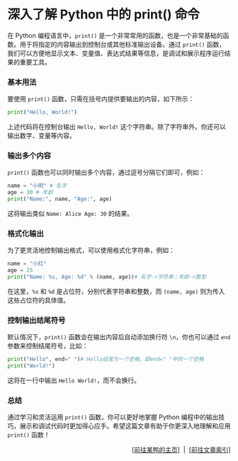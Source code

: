 # 深入了解 Python 中的 print() 命令

在 Python 编程语言中，`print()` 是一个非常常用的函数，也是一个非常基础的函数。用于将指定的内容输出到控制台或其他标准输出设备。通过 `print()` 函数，我们可以方便地显示文本、变量值、表达式结果等信息，是调试和展示程序运行结果的重要工具。

### 基本用法

要使用 `print()` 函数，只需在括号内提供要输出的内容，如下所示：

```python
print("Hello, World!")
```

上述代码将在控制台输出 `Hello, World!` 这个字符串。除了字符串外，你还可以输出数字、变量等内容。

### 输出多个内容

`print()` 函数也可以同时输出多个内容，通过逗号分隔它们即可，例如：

```python
name = "小明" # 名字
age = 30 # 年龄
print("Name:", name, "Age:", age)
```

这将输出类似 `Name: Alice Age: 30` 的结果。

### 格式化输出

为了更灵活地控制输出格式，可以使用格式化字符串，例如：

```python
name = "小红"
age = 25
print("Name: %s, Age: %d" % (name, age))# 名字->字符串；年龄->整型
```

在这里，`%s` 和 `%d` 是占位符，分别代表字符串和整数，而 `(name, age)` 则为传入这些占位符的具体值。

### 控制输出结尾符号

默认情况下，`print()` 函数会在输出内容后自动添加换行符 `\n`，你也可以通过 `end` 参数来控制结尾符号，比如：

```python
print("Hello", end=" ")# Hello结尾为一个空格，即end=" "中的一个空格
print("World!")
```

这将在一行中输出 `Hello World!`，而不会换行。

### 总结

通过学习和灵活运用 `print()` 函数，你可以更好地掌握 Python 编程中的输出技巧，展示和调试代码时更加得心应手。希望这篇文章有助于你更深入地理解和应用 `print()` 函数！

<div style="text-align: right;">
    <a href="https://duckduckstudio.github.io/yazicbs.github.io/" target="_blank">[前往某鸭的主页]</a>
    &nbsp;|&nbsp;
    <a href="https://duckduckstudio.github.io/yazicbs.github.io/Articles/Articles/" target="_blank">[前往文章索引]</a>
</div>

